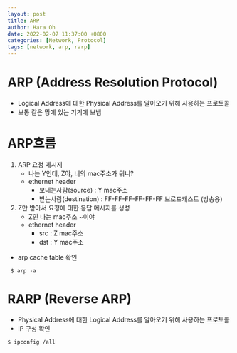 ```yaml
---
layout: post
title: ARP
author: Hara Oh
date: 2022-02-07 11:37:00 +0800
categories: [Network, Protocol]
tags: [network, arp, rarp]
---
```

# ARP (Address Resolution Protocol)
- Logical Address에 대한 Physical Address를 알아오기 위해 사용하는 프로토콜
- 보통 같은 망에 있는 기기에 보냄
# ARP흐름
  1.  ARP 요청 메시지 
        - 나는 Y인데, Z야, 너의 mac주소가 뭐니?
        - ethernet header
          - 보내는사람(source) : Y mac주소
          - 받는사람(destination) :  FF-FF-FF-FF-FF-FF 브로드캐스트 (방송용)
  2. Z만 받아서 요청에 대한 응답 메시지를 생성 
     - Z인 나는 mac주소 ~이야
     - ethernet header
       - src : Z mac주소
       - dst : Y mac주소
- arp cache table 확인
 ```{.bash}
  $ arp -a
 ```
# RARP (Reverse ARP)
- Physical Address에 대한 Logical Address를 알아오기 위해 사용하는 프로토콜
- IP 구성 확인
 ```{.bash}
 $ ipconfig /all
 ```
